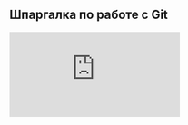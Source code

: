 ## Шпаргалка по работе с Git

![Что такое Git](https://github.com/natkor18/cheat-sheet-on-Git/blob/master/what-is-git.md)
